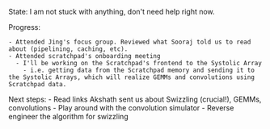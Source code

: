 State: I am not stuck with anything, don't need help right now.

Progress:

    - Attended Jing's focus group. Reviewed what Sooraj told us to read about (pipelining, caching, etc).
    - Attended scratchpad's onboarding meeting
      - I'll be working on the Scratchpad's frontend to the Systolic Array
        - i.e. getting data from the Scratchpad memory and sending it to the Systolic Arrays, which will realize GEMMs and convolutions using Scratchpad data.

Next steps:
    - Read links Akshath sent us about Swizzling (crucial!), GEMMs, convolutions
    - Play around with the convolution simulator
    - Reverse engineer the algorithm for swizzling